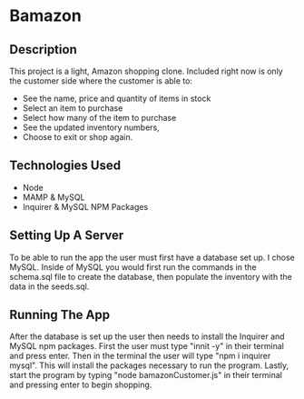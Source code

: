 # Bamazon

## Description

This project is a light, Amazon shopping clone. Included right now is only the customer side where the customer is able to:

- See the name, price and quantity of items in stock
- Select an item to purchase
- Select how many of the item to purchase
- See the updated inventory numbers,
- Choose to exit or shop again.

## Technologies Used

- Node
- MAMP & MySQL
- Inquirer & MySQL NPM Packages

## Setting Up A Server

To be able to run the app the user must first have a database set up. I chose MySQL. Inside of MySQL you would first run the commands in the schema.sql file to create the database, then populate the inventory with the data in the seeds.sql.

## Running The App

After the database is set up the user then needs to install the Inquirer and MySQL npm packages. First the user must type "innit -y" in their terminal and press enter. Then in the terminal the user will type "npm i inquirer mysql". This will install the packages necessary to run the program. Lastly, start the program by typing "node bamazonCustomer.js" in their terminal and pressing enter to begin shopping.
